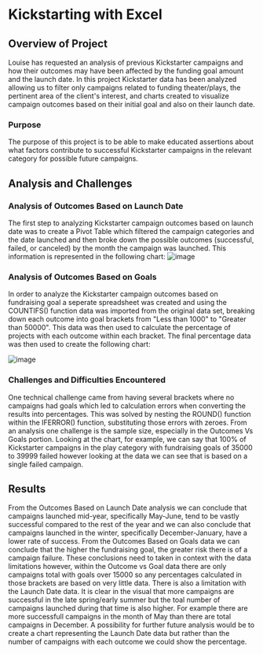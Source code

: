 # Kickstarting with Excel

## Overview of Project

Louise has requested an analysis of previous Kickstarter campaigns and how their outcomes may have been affected by the funding goal amount and the launch date. In this project Kickstarter data has been analyzed allowing us to filter only campaigns related to funding theater/plays, the pertinent area of the client's interest, and charts created to visualize campaign outcomes based on their initial goal and also on their launch date.

### Purpose

The purpose of this project is to be able to make educated assertions about what factors contribute to successful Kickstarter campaigns in the relevant category for possible future campaigns.

## Analysis and Challenges

### Analysis of Outcomes Based on Launch Date

The first step to analyzing Kickstarter campaign outcomes based on launch date was to create a Pivot Table which filtered the campaign categories and the date launched and then broke down the possible outcomes (successful, failed, or canceled) by the month the campaign was launched. This information is represented in the following chart:
![image](https://user-images.githubusercontent.com/94754972/147420353-5f23719e-22dc-40c1-a456-aa71d049fa1b.png)

### Analysis of Outcomes Based on Goals

In order to analyze the Kickstarter campaign outcomes based on fundraising goal a seperate spreadsheet was created and using the COUNTIFS() function data was imported from the original data set, breaking down each outcome into goal brackets from "Less than 1000" to "Greater than 50000". This data was then used to calculate the percentage of projects with each outcome within each bracket. The final percentage data was then used to create the following chart: 

![image](https://user-images.githubusercontent.com/94754972/147420481-73c0aa95-c8e0-4d90-9f1f-ddb5dbc91ffb.png)

### Challenges and Difficulties Encountered

One technical challenge came from having several brackets where no campaigns had goals which led to calculation errors when converting the results into percentages. This was solved by nesting the ROUND() function within the IFERROR() function, substituting those errors with zeroes. From an analysis one challenge is the sample size, especially in the Outcomes Vs Goals portion. Looking at the chart, for example, we can say that 100% of Kickstarter campaigns in the play category with fundraising goals of 35000 to 39999 failed however looking at the data we can see that is based on a single failed campaign. 

## Results

From the Outcomes Based on Launch Date analysis we can conclude that campaigns launched mid-year, specifically May-June, tend to be vastly successful compared to the rest of the year and we can also conclude that campaigns launched in the winter, specifically December-January, have a lower rate of success. From the Outcomes Based on Goals data we can conclude that the higher the fundraising goal, the greater risk there is of a campaign failure. These conclusions need to taken in context with the data limitations however, within the Outcome vs Goal data there are only campaigns total with goals over 15000 so any percentages calculated in those brackets are based on very little data. There is also a limitation with the Launch Date data. It is clear in the visual that more campaigns are successful in the late spring/early summer but the toal number of campaigns launched during that time is also higher. For example there are more successfull campaigns in the month of May than there are total campaigns in December. A possibility for further future analysis would be to create a chart representing the Launch Date data but rather than the number of campaigns with each outcome we could show the percentage.
